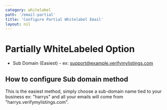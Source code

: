 ```yaml
---
category: whitelabel
path: '/email-partial'
title: 'Configure Partial Whitelabel Email'
layout: nil
---
```



# Partially WhiteLabeled Option

* Sub Domain (Easiest) - ex: support@example.verifymylistings.com

## How to configure Sub domain method 

This is the easiest method, simply choose a sub-domain name tied to your business ex: "harrys" and all your emails will come from "harrys.verifymylistings.com".

